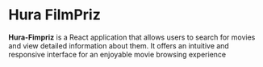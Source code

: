 # Hura FilmPriz

**Hura-Fimpriz** is a React application that allows users to search for movies and view detailed information about them. It offers an intuitive and responsive interface for an enjoyable movie browsing experience



